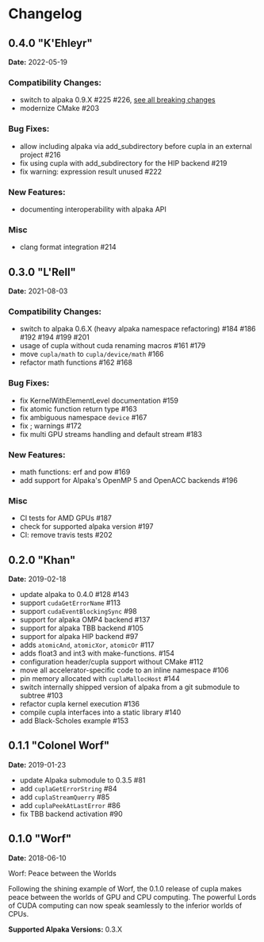 Changelog
=========

0.4.0 "K'Ehleyr"
----------------
**Date:** 2022-05-19

### Compatibility Changes:

- switch to alpaka 0.9.X #225 #226, [see all breaking changes](https://github.com/alpaka-group/alpaka/blob/0.9.0/CHANGELOG.md#breaking-changes)
- modernize CMake #203

### Bug Fixes:
- allow including alpaka via add_subdirectory before cupla in an external project #216
- fix using cupla with add_subdirectory for the HIP backend #219
- fix warning: expression result unused #222

### New Features:
- documenting interoperability with alpaka API

### Misc
- clang format integration #214

0.3.0 "L'Rell"
--------------
**Date:** 2021-08-03

### Compatibility Changes:

- switch to alpaka 0.6.X (heavy alpaka namespace refactoring) #184 #186 #192 #194 #199 #201
- usage of cupla without cuda renaming macros #161 #179
- move `cupla/math` to `cupla/device/math` #166
- refactor math functions #162 #168

### Bug Fixes:
- fix KernelWithElementLevel documentation #159
- fix atomic function return type #163
- fix ambiguous namespace `device` #167
- fix ; warnings #172
- fix multi GPU streams handling and default stream #183

### New Features:
- math functions: erf and pow #169
- add support for Alpaka's OpenMP 5 and OpenACC backends #196

### Misc
- CI tests for AMD GPUs #187
- check for supported alpaka version #197
- CI: remove travis tests #202

0.2.0 "Khan"
------------
**Date:** 2019-02-18

- update alpaka to 0.4.0 #128 #143
- support `cudaGetErrorName` #113
- support `cudaEventBlockingSync` #98
- support for alpaka OMP4 backend #137
- support for alpaka TBB backend #105
- support for alpaka HIP backend #97
- adds `atomicAnd`, `atomicXor`, `atomicOr` #117
- adds float3 and int3 with make-functions. #154
- configuration header/cupla support without CMake #112
- move all accelerator-specific code to an inline namespace #106
- pin memory allocated with `cuplaMallocHost` #144
- switch internally shipped version of alpaka from a git submodule to subtree #103
- refactor cupla kernel execution #136
- compile cupla interfaces into a static library #140
- add Black-Scholes example #153

0.1.1 "Colonel Worf"
--------------------
**Date:** 2019-01-23

- update Alpaka submodule to 0.3.5 #81
- add `cuplaGetErrorString` #84
- add `cuplaStreamQuerry` #85
- add `cuplaPeekAtLastError` #86
- fix TBB backend activation #90

0.1.0 "Worf"
------------
**Date:** 2018-06-10

Worf: Peace between the Worlds

Following the shining example of Worf, the 0.1.0 release of cupla makes peace
between the worlds of GPU and CPU computing. The powerful Lords of CUDA
computing can now speak seamlessly to the inferior worlds of CPUs.

**Supported Alpaka Versions:** 0.3.X

